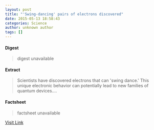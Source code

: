 ```yaml
---
layout: post
title: "'Swing-dancing' pairs of electrons discovered"
date: 2015-05-13 18:58:43
categories: Science
author: unknown author
tags: []
---
```



#### Digest
>digest unavailable

#### Extract
>Scientists have discovered electrons that can 'swing dance.' This unique electronic behavior can potentially lead to new families of quantum devices....

#### Factsheet
>factsheet unavailable

[Visit Link](http://feeds.sciencedaily.com/~r/sciencedaily/~3/2aVTf-1Y95s/150513145843.htm)


